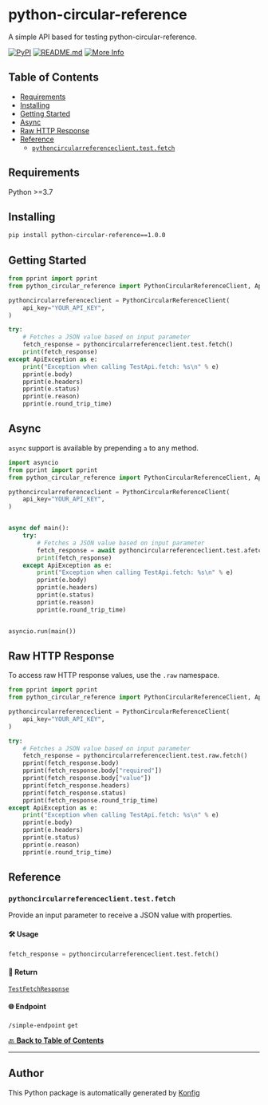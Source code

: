 # python-circular-reference<a id="python-circular-reference"></a>

A simple API based for testing python-circular-reference.


[![PyPI](https://img.shields.io/badge/PyPI-v1.0.0-blue)](https://pypi.org/project/python-circular-reference/1.0.0)
[![README.md](https://img.shields.io/badge/README-Click%20Here-green)](https://github.com/konfig-dev/konfig/tree/main/python#readme)
[![More Info](https://img.shields.io/badge/More%20Info-Click%20Here-orange)](http://example.com/support)

## Table of Contents<a id="table-of-contents"></a>

<!-- toc -->

- [Requirements](#requirements)
- [Installing](#installing)
- [Getting Started](#getting-started)
- [Async](#async)
- [Raw HTTP Response](#raw-http-response)
- [Reference](#reference)
  * [`pythoncircularreferenceclient.test.fetch`](#pythoncircularreferenceclienttestfetch)

<!-- tocstop -->

## Requirements<a id="requirements"></a>

Python >=3.7

## Installing<a id="installing"></a>

```sh
pip install python-circular-reference==1.0.0
```

## Getting Started<a id="getting-started"></a>

```python
from pprint import pprint
from python_circular_reference import PythonCircularReferenceClient, ApiException

pythoncircularreferenceclient = PythonCircularReferenceClient(
    api_key="YOUR_API_KEY",
)

try:
    # Fetches a JSON value based on input parameter
    fetch_response = pythoncircularreferenceclient.test.fetch()
    print(fetch_response)
except ApiException as e:
    print("Exception when calling TestApi.fetch: %s\n" % e)
    pprint(e.body)
    pprint(e.headers)
    pprint(e.status)
    pprint(e.reason)
    pprint(e.round_trip_time)
```

## Async<a id="async"></a>

`async` support is available by prepending `a` to any method.

```python
import asyncio
from pprint import pprint
from python_circular_reference import PythonCircularReferenceClient, ApiException

pythoncircularreferenceclient = PythonCircularReferenceClient(
    api_key="YOUR_API_KEY",
)


async def main():
    try:
        # Fetches a JSON value based on input parameter
        fetch_response = await pythoncircularreferenceclient.test.afetch()
        print(fetch_response)
    except ApiException as e:
        print("Exception when calling TestApi.fetch: %s\n" % e)
        pprint(e.body)
        pprint(e.headers)
        pprint(e.status)
        pprint(e.reason)
        pprint(e.round_trip_time)


asyncio.run(main())
```

## Raw HTTP Response<a id="raw-http-response"></a>

To access raw HTTP response values, use the `.raw` namespace.

```python
from pprint import pprint
from python_circular_reference import PythonCircularReferenceClient, ApiException

pythoncircularreferenceclient = PythonCircularReferenceClient(
    api_key="YOUR_API_KEY",
)

try:
    # Fetches a JSON value based on input parameter
    fetch_response = pythoncircularreferenceclient.test.raw.fetch()
    pprint(fetch_response.body)
    pprint(fetch_response.body["required"])
    pprint(fetch_response.body["value"])
    pprint(fetch_response.headers)
    pprint(fetch_response.status)
    pprint(fetch_response.round_trip_time)
except ApiException as e:
    print("Exception when calling TestApi.fetch: %s\n" % e)
    pprint(e.body)
    pprint(e.headers)
    pprint(e.status)
    pprint(e.reason)
    pprint(e.round_trip_time)
```


## Reference<a id="reference"></a>
### `pythoncircularreferenceclient.test.fetch`<a id="pythoncircularreferenceclienttestfetch"></a>

Provide an input parameter to receive a JSON value with properties.

#### 🛠️ Usage<a id="🛠️-usage"></a>

```python
fetch_response = pythoncircularreferenceclient.test.fetch()
```

#### 🔄 Return<a id="🔄-return"></a>

[`TestFetchResponse`](./python_circular_reference/pydantic/test_fetch_response.py)

#### 🌐 Endpoint<a id="🌐-endpoint"></a>

`/simple-endpoint` `get`

[🔙 **Back to Table of Contents**](#table-of-contents)

---


## Author<a id="author"></a>
This Python package is automatically generated by [Konfig](https://konfigthis.com)
